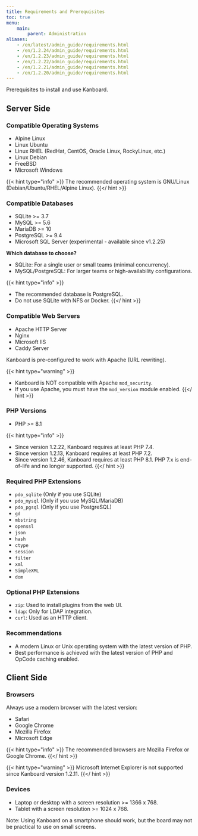 ```yaml
---
title: Requirements and Prerequisites
toc: true
menu:
    main:
        parent: Administration
aliases:
    - /en/latest/admin_guide/requirements.html
    - /en/1.2.24/admin_guide/requirements.html
    - /en/1.2.23/admin_guide/requirements.html
    - /en/1.2.22/admin_guide/requirements.html
    - /en/1.2.21/admin_guide/requirements.html
    - /en/1.2.20/admin_guide/requirements.html
---
```


Prerequisites to install and use Kanboard.

## Server Side

### Compatible Operating Systems

- Alpine Linux
- Linux Ubuntu
- Linux RHEL (RedHat, CentOS, Oracle Linux, RockyLinux, etc.)
- Linux Debian
- FreeBSD
- Microsoft Windows

{{< hint type="info" >}}
The recommended operating system is GNU/Linux (Debian/Ubuntu/RHEL/Alpine Linux).
{{</ hint >}}

### Compatible Databases

- SQLite >= 3.7
- MySQL >= 5.6
- MariaDB >= 10
- PostgreSQL >= 9.4
- Microsoft SQL Server (experimental - available since v1.2.25)

**Which database to choose?**

- SQLite: For a single user or small teams (minimal concurrency).
- MySQL/PostgreSQL: For larger teams or high-availability configurations.

{{< hint type="info" >}}
- The recommended database is PostgreSQL.
- Do not use SQLite with NFS or Docker.
{{</ hint >}}

### Compatible Web Servers

- Apache HTTP Server
- Nginx
- Microsoft IIS
- Caddy Server

Kanboard is pre-configured to work with Apache (URL rewriting).

{{< hint type="warning" >}}
- Kanboard is NOT compatible with Apache `mod_security`.
- If you use Apache, you must have the `mod_version` module enabled.
{{</ hint >}}

### PHP Versions

- PHP >= 8.1

{{< hint type="info" >}}
- Since version 1.2.22, Kanboard requires at least PHP 7.4.
- Since version 1.2.13, Kanboard requires at least PHP 7.2.
- Since version 1.2.46, Kanboard requires at least PHP 8.1. PHP 7.x is end-of-life and no longer supported.
{{</ hint >}}

### Required PHP Extensions

- `pdo_sqlite` (Only if you use SQLite)
- `pdo_mysql` (Only if you use MySQL/MariaDB)
- `pdo_pgsql` (Only if you use PostgreSQL)
- `gd`
- `mbstring`
- `openssl`
- `json`
- `hash`
- `ctype`
- `session`
- `filter`
- `xml`
- `SimpleXML`
- `dom`

### Optional PHP Extensions

- `zip`: Used to install plugins from the web UI.
- `ldap`: Only for LDAP integration.
- `curl`: Used as an HTTP client.

### Recommendations

- A modern Linux or Unix operating system with the latest version of PHP.
- Best performance is achieved with the latest version of PHP and OpCode caching enabled.

## Client Side

### Browsers

Always use a modern browser with the latest version:

- Safari
- Google Chrome
- Mozilla Firefox
- Microsoft Edge

{{< hint type="info" >}}
The recommended browsers are Mozilla Firefox or Google Chrome.
{{</ hint >}}

{{< hint type="warning" >}}
Microsoft Internet Explorer is not supported since Kanboard version 1.2.11.
{{</ hint >}}

### Devices

- Laptop or desktop with a screen resolution >= 1366 x 768.
- Tablet with a screen resolution >= 1024 x 768.

Note: Using Kanboard on a smartphone should work, but the board may not be practical to use on small screens.
